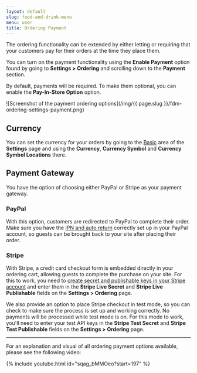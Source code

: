 ```yaml
---
layout: default
slug: food-and-drink-menu
menu: user
title: Ordering Payment
---
```

The ordering functionality can be extended by either letting or requiring that your customers pay for their orders at the time they place them.

You can turn on the payment functionality using the **Enable Payment** option found by going to **Settings > Ordering** and scrolling down to the **Payment** section.

By default, payments will be required. To make them optional, you can enable the **Pay-In-Store Option** option.

![Screenshot of the payment ordering options](/img/{{ page.slug }}/fdm-ordering-settings-payment.png)

## Currency

You can set the currency for your orders by going to the [Basic](../settings/basic) area of the **Settings** page and using the **Currency**, **Currency Symbol** and **Currency Symbol Locations** there. 

## Payment Gateway

You have the option of choosing either PayPal or Stripe as your payment gateway.

### PayPal

With this option, customers are redirected to PayPal to complete their order. Make sure you have the [IPN and auto return](https://www.paypal.com/cgi-bin/webscr?cmd=p/mer/express_return_summary-outside) correctly set up in your PayPal account, so guests can be brought back to your site after placing their order.

### Stripe

With Stripe, a credit card checkout form is embedded directly in your ordering cart, allowing guests to complete the purchase on your site. For this to work, you need to [create secret and publishable keys in your Stripe account](https://stripe.com/docs/keys) and enter them in the **Stripe Live Secret** and **Stripe Live Publishable** fields on the **Settings > Ordering** page.

We also provide an option to place Stripe checkout in test mode, so you can check to make sure the process is set up and working correctly. No payments will be processed while test mode is on. For this mode to work, you'll need to enter your test API keys in the **Stripe Test Secret** and **Stripe Test Publishable** fields on the **Settings > Ordering** page.

---

For an explanation and visual of all ordering payment options available, please see the following video:
 
{% include youtube.html id="sqag_bMMOeo?start=197" %}